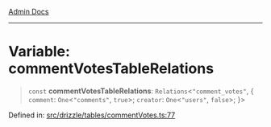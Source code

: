 [Admin Docs](/)

***

# Variable: commentVotesTableRelations

> `const` **commentVotesTableRelations**: `Relations`\<`"comment_votes"`, \{ `comment`: `One`\<`"comments"`, `true`\>; `creator`: `One`\<`"users"`, `false`\>; \}\>

Defined in: [src/drizzle/tables/commentVotes.ts:77](https://github.com/PalisadoesFoundation/talawa-api/blob/f1b6ec0d386e11c6dc4f3cf8bb763223ff502e1e/src/drizzle/tables/commentVotes.ts#L77)
